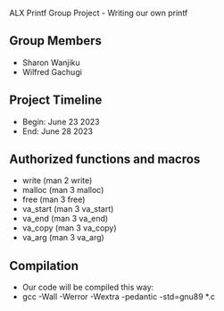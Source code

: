 
ALX Printf Group Project - Writing our own printf

## Group Members

* Sharon Wanjiku
* Wilfred Gachugi

## Project Timeline

* Begin: June 23 2023
* End:   June 28 2023

## Authorized functions and macros

* write (man 2 write)
* malloc (man 3 malloc)
* free (man 3 free)
* va_start (man 3 va_start)
* va_end (man 3 va_end)
* va_copy (man 3 va_copy)
* va_arg (man 3 va_arg)

## Compilation

* Our code will be compiled this way:
* gcc -Wall -Werror -Wextra -pedantic -std=gnu89 *.c
